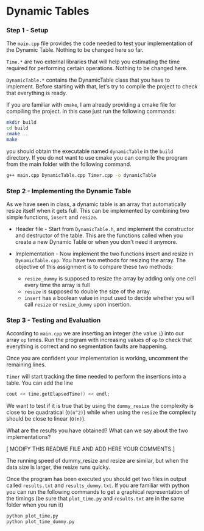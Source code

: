 # Dynamic Tables



### Step 1 - Setup

The `main.cpp` file provides the code needed to test your implementation of the Dynamic Table. Nothing to be changed here so far.

`Time.*` are two external libraries that will help you estimating the time required for performing certain operations. Nothing to be changed here.

`DynamicTable.*` contains the DynamicTable class that you have to implement. Before starting with that, let's try to compile the project to check that everything is ready.

If you are familiar with `cmake`, I am already providing a cmake file for compiling the project. In this case just run the following commands:

```bash
mkdir build
cd build
cmake ..
make
```

you should obtain the executable named `dynamicTable` in the `build` directory.
If you do not want to use cmake you can compile the program from the main folder with the following command.

```bash
g++ main.cpp DynamicTable.cpp Timer.cpp -o dynamicTable
```

### Step 2 - Implementing the Dynamic Table

As we have seen in class, a dynamic table is an array that automatically resize itself when it gets full. This can be implemented by combining two simple functions, `insert` and `resize`.

* Header file - Start from `DynamicTable.h`, and implement the constructor and destructor of the table. This are the functions called when you create a new Dynamic Table or when you don't need it anymore.

* Implementation - Now implement the two functions insert and resize in `DynamicTable.cpp`. You have two methods for resizing the array. The objective of this assignment is to compare these two methods:

    * `resize_dummy` is supposed to resize the array by adding only one cell every time the array is full
    * `resize` is supposed to double the size of the array.
    * `insert` has a boolean value in input used to decide whether you will call `resize` or `resize_dummy` upon insertion.

### Step 3 - Testing and Evaluation

According to `main.cpp` we are inserting an integer (the value `i`) into our array `op` times. Run the program with increasing values of `op` to check that everything is correct and no segmentation faults are happening. 

Once you are confident your implementation is working, uncomment the remaining lines.

`Timer` will start tracking the time needed to perform the insertions into a table. You can add the line

```c++
cout << time.getElapsedTime() << endl;
```

We want to test if it is true that by using the `dummy_resize` the complexity is close to be quadratical (`O(n^2)`) while when using the `resize` the complexity should be close to linear (`O(n)`). 

What are the results you have obtained? What can we say about the two implementations?

[ MODIFY THIS README FILE AND ADD HERE YOUR COMMENTS.]

The running speed of dummy_resize and resize are similar, but when the data size is larger, the resize runs quicky.


Once the program has been executed you should get two files in output called `results.txt` and `results_dummy.txt`. If you are familiar with python you can run the following commands to get a graphical representation of the timings (be sure that `plot_time.py` and `results.txt` are in the same folder when you run it)

```bash
python plot_time.py
python plot_time_dummy.py
```


